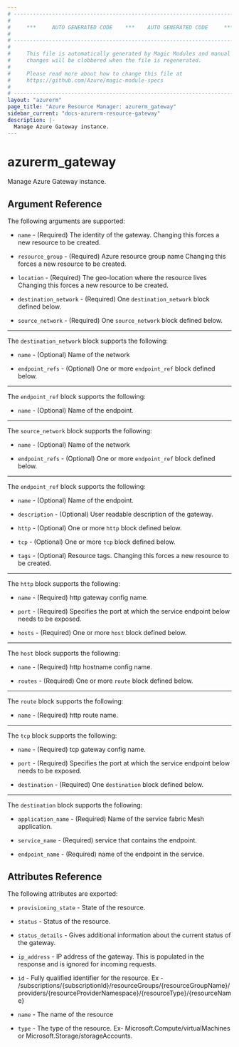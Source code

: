 ```yaml
---
# ----------------------------------------------------------------------------
#
#     ***     AUTO GENERATED CODE    ***    AUTO GENERATED CODE     ***
#
# ----------------------------------------------------------------------------
#
#     This file is automatically generated by Magic Modules and manual
#     changes will be clobbered when the file is regenerated.
#
#     Please read more about how to change this file at
#     https://github.com/Azure/magic-module-specs
#
# ----------------------------------------------------------------------------
layout: "azurerm"
page_title: "Azure Resource Manager: azurerm_gateway"
sidebar_current: "docs-azurerm-resource-gateway"
description: |-
  Manage Azure Gateway instance.
---
```


# azurerm_gateway

Manage Azure Gateway instance.


## Argument Reference

The following arguments are supported:

* `name` - (Required) The identity of the gateway. Changing this forces a new resource to be created.

* `resource_group` - (Required) Azure resource group name Changing this forces a new resource to be created.

* `location` - (Required) The geo-location where the resource lives Changing this forces a new resource to be created.

* `destination_network` - (Required) One `destination_network` block defined below.

* `source_network` - (Required) One `source_network` block defined below.

---

The `destination_network` block supports the following:

* `name` - (Optional) Name of the network

* `endpoint_refs` - (Optional) One or more `endpoint_ref` block defined below.


---

The `endpoint_ref` block supports the following:

* `name` - (Optional) Name of the endpoint.

---

The `source_network` block supports the following:

* `name` - (Optional) Name of the network

* `endpoint_refs` - (Optional) One or more `endpoint_ref` block defined below.


---

The `endpoint_ref` block supports the following:

* `name` - (Optional) Name of the endpoint.

* `description` - (Optional) User readable description of the gateway.

* `http` - (Optional) One or more `http` block defined below.

* `tcp` - (Optional) One or more `tcp` block defined below.

* `tags` - (Optional) Resource tags. Changing this forces a new resource to be created.

---

The `http` block supports the following:

* `name` - (Required) http gateway config name.

* `port` - (Required) Specifies the port at which the service endpoint below needs to be exposed.

* `hosts` - (Required) One or more `host` block defined below.


---

The `host` block supports the following:

* `name` - (Required) http hostname config name.

* `routes` - (Required) One or more `route` block defined below.


---

The `route` block supports the following:

* `name` - (Required) http route name.

---

The `tcp` block supports the following:

* `name` - (Required) tcp gateway config name.

* `port` - (Required) Specifies the port at which the service endpoint below needs to be exposed.

* `destination` - (Required) One `destination` block defined below.


---

The `destination` block supports the following:

* `application_name` - (Required) Name of the service fabric Mesh application.

* `service_name` - (Required) service that contains the endpoint.

* `endpoint_name` - (Required) name of the endpoint in the service.

## Attributes Reference

The following attributes are exported:

* `provisioning_state` - State of the resource.

* `status` - Status of the resource.

* `status_details` - Gives additional information about the current status of the gateway.

* `ip_address` - IP address of the gateway. This is populated in the response and is ignored for incoming requests.

* `id` - Fully qualified identifier for the resource. Ex - /subscriptions/{subscriptionId}/resourceGroups/{resourceGroupName}/providers/{resourceProviderNamespace}/{resourceType}/{resourceName}

* `name` - The name of the resource

* `type` - The type of the resource. Ex- Microsoft.Compute/virtualMachines or Microsoft.Storage/storageAccounts.
